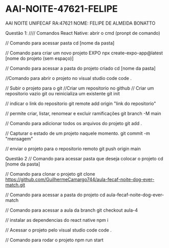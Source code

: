 # AAI-NOITE-47621-FELIPE
AAI NOITE UNIFECAF RA:47621 NOME: FELIPE DE ALMEIDA BONATTO


Questão 1:
//// Comandos React Native:
abrir o cmd (pronpt de comando)

// Comando para acessar pasta
cd [nome da pasta]

// Comando para criar um novo projeto EXPO
npx create-expo-app@latest [nome do projeto (sem espaço)]

// Comando para acessar a pasta do projeto criado
cd [nome da pasta]

//Comando para abrir o projeto no visual studio code
code .

// Subir o projeto para o git
//Criar um repositorio no github
// Criar um repositorio vazio git ou reinicializa um existente
git init

// indicar o link do repositorio
git remote add origin "link do repositorio"

// permite criar, listar, renomear e excluir ramificações
git branch -M main

// Comando para adicionar todos os arquivos do projeto
git add .

// Capturar o estado de um projeto naquele momento.
git commit -m "mensagem"

// enviar o projeto para o repositorio remoto
git push origin main


Questão 2
// Comando para acessar pasta que deseja colocar o projeto
cd [nome da pasta]

// Comando para clonar o projeto
git clone https://github.com/GuilhermeCamargo744/aula-fecaf-noite-dog-ever-match.git

// Comando para acessar a pasta do projeto
cd aula-fecaf-noite-dog-ever-match

// Comando para acessar a aula da branch
git checkout aula-4

// instalar as dependencias do react native
npm i

// Acessar o projeto pelo visual studio code
code .

//  Comando para rodar o projeto
npm run start
